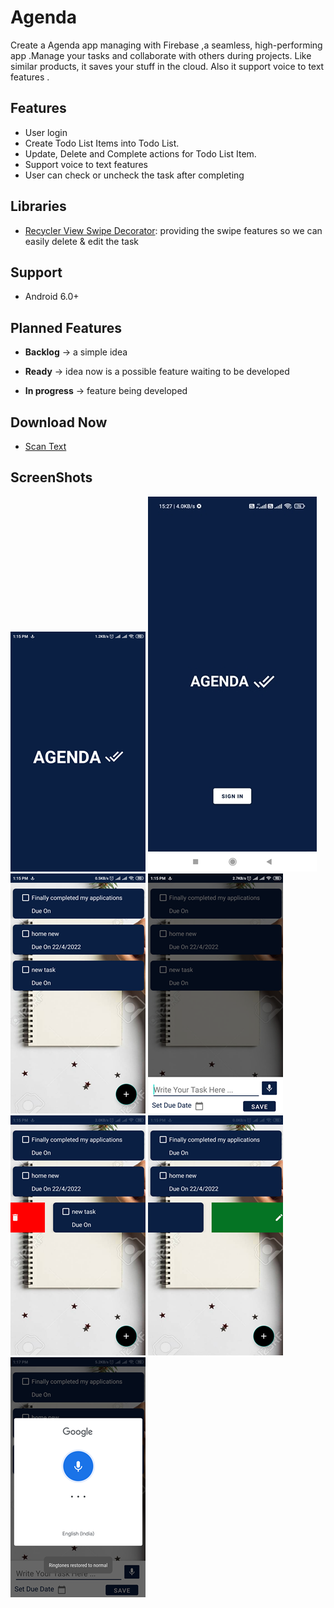 # Agenda
Create a Agenda app managing with Firebase ,a seamless, high-performing app .Manage your tasks and collaborate with others during projects. Like similar products, it saves your stuff in the cloud. Also it support voice to text features .

## Features
- User login 
- Create Todo List Items into Todo List.
- Update, Delete and Complete actions for Todo List Item.
- Support voice to text features
- User can check or uncheck the task after completing
  
## Libraries
- [Recycler View Swipe Decorator](https://github.com/xabaras/RecyclerViewSwipeDecorator): providing the swipe features so we can easily delete & edit the task

## Support
- Android 6.0+

## Planned Features

- **Backlog**     → a simple idea 

- **Ready**       → idea now is a possible feature waiting to be developed

- **In progress** → feature being developed

## Download Now 

- [Scan Text](https://mega.nz/file/SvIgRBgD#rnzfZmZNdxm49qAyQMZfcG6OqY_M6-nUIXXpfwpJziU)

## ScreenShots

![](ScreenShots/Screenshot_2022-04-16-13-15-25-092_com.example.agenda.png)
![](ScreenShots/Screenshot_2022-04-24-15-27-06-816_com.example.agenda.jpg)
![](ScreenShots/Screenshot_2022-04-16-13-15-30-148_com.example.agenda.png)
![](ScreenShots/Screenshot_2022-04-16-13-15-34-503_com.example.agenda.png)
![](ScreenShots/Screenshot_2022-04-16-13-15-42-536_com.example.agenda.png)
![](ScreenShots/Screenshot_2022-04-16-13-15-48-692_com.example.agenda.png)
![](ScreenShots/Screenshot_2022-04-16-13-17-36-069_com.google.android.googlequicksearchbox.png)


